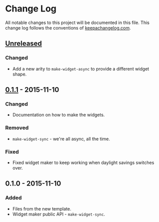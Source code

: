 # Change Log
All notable changes to this project will be documented in this file. This change log follows the conventions of [keepachangelog.com](http://keepachangelog.com/).

## [Unreleased][unreleased]
### Changed
- Add a new arity to `make-widget-async` to provide a different widget shape.

## [0.1.1] - 2015-11-10
### Changed
- Documentation on how to make the widgets.

### Removed
- `make-widget-sync` - we're all async, all the time.

### Fixed
- Fixed widget maker to keep working when daylight savings switches over.

## 0.1.0 - 2015-11-10
### Added
- Files from the new template.
- Widget maker public API - `make-widget-sync`.

[unreleased]: https://github.com/your-name/cloj/compare/0.1.1...HEAD
[0.1.1]: https://github.com/your-name/cloj/compare/0.1.0...0.1.1
